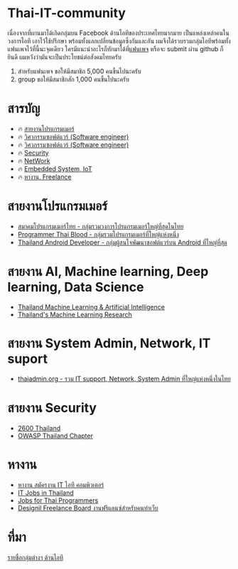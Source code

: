 # Thai-IT-community

เนื่องจากที่ผานมาได้เกิดกลุ่มบน Facebook ด้านไอทีของประเทศไทยมากมาย เป็นแหล่งเหล่าคนในวงการไอที เอาไว้ใช้ปรึกษา พร้อมทั้งแลกเปลี่ยนข้อมูลซึ่งกันและกัน ผมจึงได้รวบรวมกลุ่มไอทีพร้อมทั้งแฟนเพจไว้ที่นี้นะจุดเดียว ใครมีแนะนำอะไรก็ทักมาได้ที่[แฟนเพจ](https://www.facebook.com/programmerthai/) หรือจะ submit ผ่าน github ก็ยินดี ผมหวังว่ามันจะเป็นประโยชน์ต่อสังคมไทยครับ 
 1. สำหรับแฟนเพจ ขอให้มีสมาชิก 5,000 คนขึ้นไปนะครับ 
 2. group ขอให้มีสมาชิกสัก 1,000 คนขึ้นไปนะครับ


# สารบัญ
 
* :fire: [สายงานโปรแกรมเมอร์](#เรียนออนไลน์ของภาครัฐ)
* :fire: [วิศวกรรมซอฟต์แวร์ (Software engineer)](#เรียนออนไลน์ของภาครัฐ)
* :fire: [วิศวกรรมซอฟต์แวร์ (Software engineer)](#เรียนออนไลน์ของภาครัฐ)
* :fire: [Security](#เรียนออนไลน์ของภาครัฐ)
* :fire: [NetWork](#เรียนออนไลน์ของภาครัฐ)
* :fire: [Embedded System, IoT](#เรียนออนไลน์ของภาครัฐ)
* :fire: [หางาน, Freelance](#เรียนออนไลน์ของภาครัฐ)


# สายงานโปรแกรมเมอร์
* [สมาคมโปรแกรมเมอร์ไทย - กลุ่มรวมวงการโปรแกรมเมอร์ใหญ่ที่สุดในไทย](https://www.facebook.com/groups/ThaiPGAssociateSociety/)
* [Programmer Thai Blood - กลุ่มรวมโปรแกรมเมอร์ที่ใหญ่แห่งหนึ่ง](https://www.facebook.com/groups/programmerthai/)
* [Thailand Android Developer - กลุ่มผู้สนใจพัฒนาซอฟต์แวร์บน Android ที่ใหญ่ที่สุด](https://www.facebook.com/groups/thaidroiddev/)

# สายงาน AI, Machine learning, Deep learning, Data Science
* [Thailand Machine Learning & Artificial Intelligence](https://www.facebook.com/groups/941490879222335)
* [Thailand's Machine Learning Research](https://www.facebook.com/groups/164204783609455/)

# สายงาน System Admin, Network, IT suport
* [thaiadmin.org - รวม IT support, Network, System Admin ที่ใหญ่แห่งหนึ่งในไทย](https://www.facebook.com/groups/thaiadmin/)

# สายงาน Security
* [2600 Thailand](https://www.facebook.com/groups/2600Thailand)
* [OWASP Thailand Chapter](https://www.facebook.com/groups/owaspthailand)
 

# หางาน

* [หางาน สมัครงาน IT ไอที คอมพิวเตอร์](https://www.facebook.com/groups/238251843552486/)
* [IT Jobs in Thailand](https://www.facebook.com/groups/ITOutsourceThailand/)
* [Jobs for Thai Programmers](https://www.facebook.com/groups/647718825333067/)
* [Designil Freelance Board งานฟรีแลนซ์สำหรับคนทำเว็บ](https://www.facebook.com/groups/designil.freelance/)

# ที่มา
[รายชื่อกลุ่มต่างๆ ด้านไอที](https://www.algorithmtut.com/รายชื่อกลุ่มบน-facebook-ไอทีไทย/)
